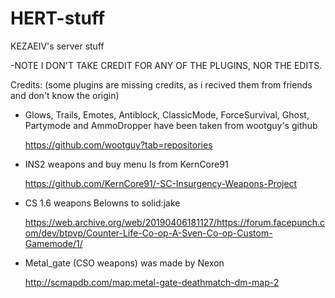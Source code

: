 # HERT-stuff
KEZAEIV's server stuff

-NOTE I DON'T TAKE CREDIT FOR ANY OF THE PLUGINS, NOR THE EDITS.

Credits: 
(some plugins are missing credits, as i recived them from friends and don't know the origin)

 - Glows, Trails, Emotes, Antiblock, ClassicMode, ForceSurvival, Ghost, Partymode and AmmoDropper
   have been taken from wootguy's github

   https://github.com/wootguy?tab=repositories



 - INS2 weapons and buy menu 
  Is from KernCore91

   https://github.com/KernCore91/-SC-Insurgency-Weapons-Project



 - CS 1.6 weapons
  Belowns to solid:jake

   https://web.archive.org/web/20190406181127/https://forum.facepunch.com/dev/btpvp/Counter-Life-Co-op-A-Sven-Co-op-Custom-Gamemode/1/



 - Metal_gate (CSO weapons)
  was made by Nexon

   http://scmapdb.com/map:metal-gate-deathmatch-dm-map-2

